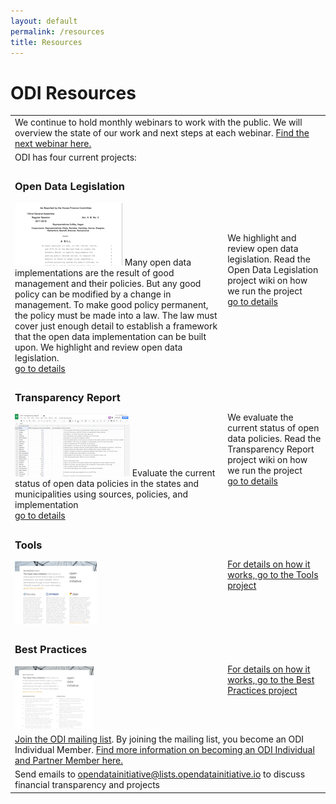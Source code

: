 ```yaml
---
layout: default
permalink: /resources
title: Resources
---
```


# ODI Resources

<table border="0" cellpadding="10">
  <tr>
    <td colspan="2">We continue to hold monthly webinars to work with the public. We will overview the state of our work and next steps at each webinar. <a href="/events">Find the next webinar here.</a>
    </td>
  </tr>
  <tr>
    <td colspan="2">ODI has four current projects:
    </td>
  </tr>
    <tr> 
      <td>
        <h3>Open Data Legislation</h3>
        <a href="/legislation"><img src="/assets/img/legislation-icon.png" alt="ODI Open Data Legislation"></a>
      Many open data implementations are the result of good management and their policies. But any good policy can be modified by a change in management. To make good policy permanent, the policy must be made into a law. The law must cover just enough detail to establish a framework that the open data implementation can be built upon.
        We highlight and review open data legislation.<br>
        <a href="/legislation">go to details</a>
      </td>
      <td>We highlight and review open data legislation. Read the Open Data Legislation project wiki on how we run the project<br>
        <a href="https://github.com/opendatainitiative/opendatainitiative.github.io/wiki/Open-Data-Legislation-Project">go to details</a>
      </td>
   </tr>
  <tr> 
      <td>
        <h3>Transparency Report</h3>
        <a href="/transparency-scorecard"><img src="/assets/img/transparency_report_icon.png" alt="ODI Transparency Report"></a>
      Evaluate the current status of open data policies in the states and municipalities using sources, policies, and implementation<br>
        <a href="/transparency-scorecard">go to details</a>
      </td>
      <td>We evaluate the current status of open data policies. Read the Transparency Report project wiki on how we run the project<br>
        <a href="https://github.com/opendatainitiative/opendatainitiative.github.io/wiki/Transparency-Report-Project">go to details</a>
      </td>
   </tr>
   <tr>
      <td>
        <h3>Tools</h3>
        <a href="/assets/doc/ODI_Recommended_Tools.pdf"><img src="/assets/img/tools_icon.png" alt="Get ODI Recommeded Tools"></a>
     </td>
     <td>
        <a href="https://github.com/opendatainitiative/opendatainitiative.github.io/wiki/Tools-Project">For details on how it works, go to the Tools project</a>
     </td>
   </tr>
   <tr>   
      <td>
        <h3>Best Practices</h3>
        <a href="/assets/doc/ODI-Best-Practices.pdf"><img src="/assets/img/practices_icon.png" alt="ODI Best Practices"></a>
     </td>
     <td>
        <a href="https://github.com/opendatainitiative/opendatainitiative.github.io/wiki/Best-Practices-Project">For details on how it works, go to the Best Practices project</a>
     </td>
   </tr>
    <tr>
    <td colspan="2"><a href="https://lists.opendatainitiative.io/mailman/listinfo/opendatainitiative">Join the ODI mailing list</a>. By joining the mailing list, you become an ODI Individual Member. <a href="/participation#membership">Find more information on becoming an ODI Individual and Partner Member here.</a>
    </td>
  </tr>
  <tr>
    <td colspan="2">Send emails to <a href="mailto:opendatainitiative@lists.opendatainitiative.io">opendatainitiative@lists.opendatainitiative.io</a> to discuss financial transparency and projects
    </td>
  </tr> 
</table>

